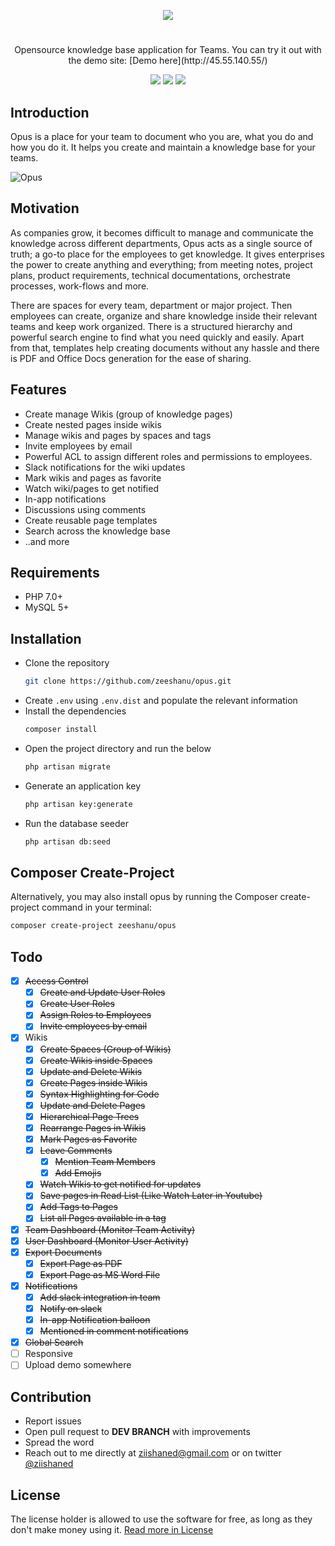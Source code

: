 <p align="center">
<a href="http://i.imgur.com/Oxh9Mhg.png"><img src="http://i.imgur.com/AfFX7vQ.png"/></a>
</p>

#

<p align="center">
Opensource knowledge base application for Teams. You can try it out with the demo site: [Demo here](http://45.55.140.55/)
</p>

<p align="center">
<a href="https://travis-ci.org/zeeshanu/opus"><img src="https://travis-ci.org/zeeshanu/opus.svg?branch=master"/></a>
<a href="https://github.com/zeeshanu/opus"><img src="https://img.shields.io/github/release/zeeshanu/opus.svg" /></a>
<a href="https://packagist.org/packages/zeeshanu/opus"><img src="https://poser.pugx.org/zeeshanu/opus/downloads"/></a>
</p>

## Introduction

Opus is a place for your team to document who you are, what you do and how you do it. It helps you create and maintain a knowledge base for your teams.

![Opus](http://i.imgur.com/WZvXEXY.png)

## Motivation
As companies grow, it becomes difficult to manage and communicate the knowledge across different departments, Opus acts as a single source of truth; a go-to place for the employees to get knowledge. It gives enterprises the power to create anything and everything; from meeting notes, project plans, product requirements, technical documentations, orchestrate processes, work-flows and more. 

There are spaces for every team, department or major project. Then employees can create, organize and share knowledge inside their relevant teams and keep work organized. There is a structured hierarchy and powerful search engine to find what you need quickly and easily. Apart from that, templates help creating documents without any hassle and there is PDF and Office Docs generation for the ease of sharing.

## Features

* Create manage Wikis (group of knowledge pages)
* Create nested pages inside wikis
* Manage wikis and pages by spaces and tags
* Invite employees by email
* Powerful ACL to assign different roles and permissions to employees.
* Slack notifications for the wiki updates
* Mark wikis and pages as favorite
* Watch wiki/pages to get notified
* In-app notifications
* Discussions using comments
* Create reusable page templates
* Search across the knowledge base
* ..and more

## Requirements

* PHP 7.0+
* MySQL 5+

## Installation

- Clone the repository
  ```bash
  git clone https://github.com/zeeshanu/opus.git
  ```
- Create `.env` using `.env.dist` and populate the relevant information
- Install the dependencies
  ```bash
  composer install
  ```
- Open the project directory and run the below
  ```bash
  php artisan migrate
  ``` 
- Generate an application key
  ```bash
  php artisan key:generate
  ```
- Run the database seeder
  ```bash
  php artisan db:seed
  ```

## Composer Create-Project
Alternatively, you may also install opus by running the Composer create-project command in your terminal:
```bash
composer create-project zeeshanu/opus
```

## Todo

- [x] ~~Access Control~~
  - [x] ~~Create and Update User Roles~~ 
  - [x] ~~Create User Roles~~
  - [x] ~~Assign Roles to Employees~~
  - [x] ~~Invite employees by email~~
- [x] Wikis
  - [x] ~~Create Spaces (Group of Wikis)~~ 
  - [x] ~~Create Wikis inside Spaces~~
  - [x] ~~Update and Delete Wikis~~
  - [x] ~~Create Pages inside Wikis~~
  - [x] ~~Syntax Highlighting for Code~~
  - [x] ~~Update and Delete Pages~~
  - [x] ~~Hierarchical Page Trees~~
  - [x] ~~Rearrange Pages in Wikis~~
  - [x] ~~Mark Pages as Favorite~~
  - [x] ~~Leave Comments~~
    - [x] ~~Mention Team Members~~
    - [x] ~~Add Emojis~~
  - [x] ~~Watch Wikis to get notified for updates~~
  - [x] ~~Save pages in Read List (Like Watch Later in Youtube)~~
  - [x] ~~Add Tags to Pages~~
  - [x] ~~List all Pages available in a tag~~
- [x] ~~Team Dashboard (Monitor Team Activity)~~
- [x] ~~User Dashboard (Monitor User Activity)~~
- [x] ~~Export Documents~~
    - [x] ~~Export Page as PDF~~
    - [x] ~~Export Page as MS Word File~~
- [x] ~~Notifications~~
  - [x] ~~Add slack integration in team~~
  - [x] ~~Notify on slack~~
  - [x] ~~In-app Notification balloon~~
  - [x] ~~Mentioned in comment notifications~~
- [x] ~~Global Search~~
- [ ] Responsive
- [ ] Upload demo somewhere

## Contribution

* Report issues
* Open pull request to **DEV BRANCH** with improvements
* Spread the word
* Reach out to me directly at ziishaned@gmail.com or on twitter [@ziishaned](https://twitter.com/ziishaned)

## License
The license holder is allowed to use the software for free, as long as they don't make money using it. [Read more in License](https://github.com/zeeshanu/opus/blob/master/LICENSE.md)
